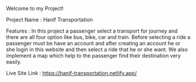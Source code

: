 Welcome to my Project!

Project Name : Hanif Transportation

Features : In this project a passenger select a transport for journey and there are all four option like bus, bike, car and train. Before selecting a ride a passenger must be have an account and after creating an account he or she login in this website and then select a ride that he or she want. We also implement a map which help to the passenger find their destination very easily.



Live Site Link : https://hanif-transportation.netlify.app/